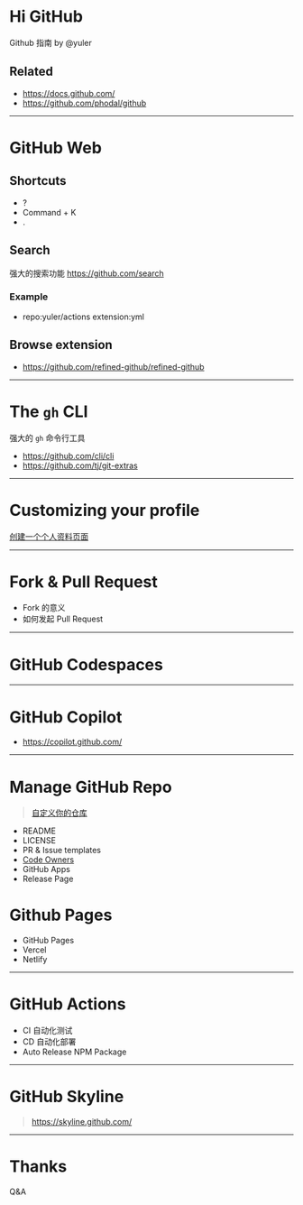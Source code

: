 # Hi GitHub

Github 指南 by @yuler

## Related

-   https://docs.github.com/
-   https://github.com/phodal/github

---

# GitHub Web

<v-click>

## Shortcuts

</v-click>

<v-clicks>

-   ?
-   Command + K
-   .

</v-clicks>

<v-click>

## Search

强大的搜索功能 https://github.com/search

### Example

</v-click>

<v-clicks>

<!-- TODO Add more example -->

-   repo:yuler/actions extension:yml

</v-clicks>

<v-click>

## Browse extension

-   https://github.com/refined-github/refined-github

</v-click>

---

# The `gh` CLI

强大的 `gh` 命令行工具

-   https://github.com/cli/cli
-   https://github.com/tj/git-extras

---

# Customizing your profile

[创建一个个人资料页面](https://docs.github.com/en/account-and-profile/setting-up-and-managing-your-github-profile/customizing-your-profile/managing-your-profile-readme)

---

# Fork & Pull Request

-   Fork 的意义
-   如何发起 Pull Request

---

# GitHub Codespaces

---

# GitHub Copilot

-   https://copilot.github.com/

---

# Manage GitHub Repo

> [自定义你的仓库](https://docs.github.com/en/repositories/managing-your-repositorys-settings-and-features/customizing-your-repository)

-   README
-   LICENSE
-   PR & Issue templates
-   [Code Owners](https://docs.github.com/en/repositories/managing-your-repositorys-settings-and-features/customizing-your-repository/about-code-owners)
-   GitHub Apps
-   Release Page

# Github Pages

-   GitHub Pages
-   Vercel
-   Netlify

---

# GitHub Actions

-   CI 自动化测试
-   CD 自动化部署
-   Auto Release NPM Package

---

# GitHub Skyline

> https://skyline.github.com/

---

# Thanks

Q&A
